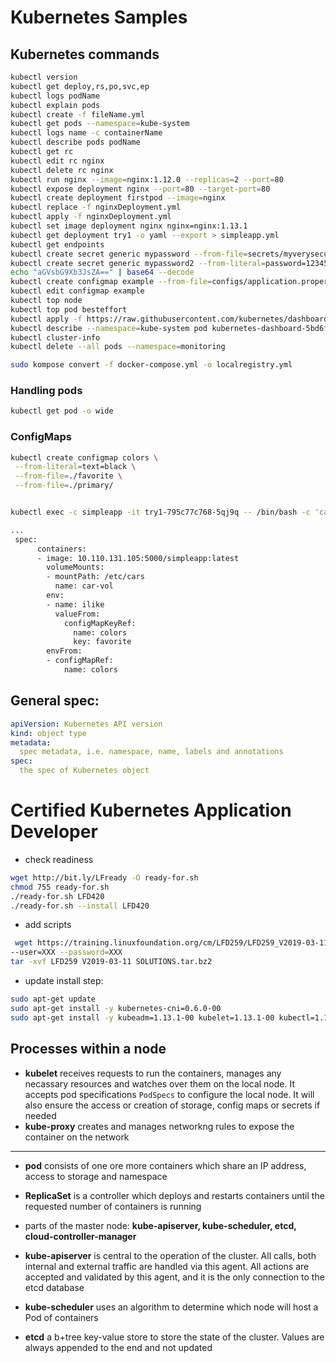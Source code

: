 # Kubernetes Samples

## Kubernetes commands

```bash
kubectl version
kubectl get deploy,rs,po,svc,ep
kubectl logs podName
kubectl explain pods
kubectl create -f fileName.yml
kubectl get pods --namespace=kube-system
kubectl logs name -c containerName
kubectl describe pods podName
kubectl get rc
kubectl edit rc nginx
kubectl delete rc nginx
kubectl run nginx --image=nginx:1.12.0 --replicas=2 --port=80
kubectl expose deployment nginx --port=80 --target-port=80
kubectl create deployment firstpod --image=nginx
kubectl replace -f nginxDeployment.yml
kubectl apply -f nginxDeployment.yml
kubectl set image deployment nginx nginx=nginx:1.13.1
kubectl get deployment try1 -o yaml --export > simpleapp.yml
kubectl get endpoints
kubectl create secret generic mypassword --from-file=secrets/myverysecurepassword.txt
kubectl create secret generic mypassword2 --from-literal=password=123456
echo "aGVsbG9Xb3JsZA==" | base64 --decode
kubectl create configmap example --from-file=configs/application.properties
kubectl edit configmap example
kubectl top node
kubectl top pod besteffort
kubectl apply -f https://raw.githubusercontent.com/kubernetes/dashboard/master/src/deploy/recommended/kubernetes-dashboard.yaml
kubectl describe --namespace=kube-system pod kubernetes-dashboard-5bd6f767c7-mfxs
kubectl cluster-info
kubectl delete --all pods --namespace=monitoring

sudo kompose convert -f docker-compose.yml -o localregistry.yml

```

### Handling pods

```bash
kubectl get pod -o wide

```

### ConfigMaps

```bash
kubectl create configmap colors \
 --from-literal=text=black \
 --from-file=./favorite \
 --from-file=./primary/


kubectl exec -c simpleapp -it try1-795c77c768-5qj9q -- /bin/bash -c 'cat /etc/cars/car.trim'

...
 spec:
      containers:
      - image: 10.110.131.105:5000/simpleapp:latest
        volumeMounts:
        - mountPath: /etc/cars
          name: car-vol
        env:
        - name: ilike
          valueFrom:
            configMapKeyRef:
              name: colors
              key: favorite
        envFrom:
        - configMapRef:
            name: colors


```

## General spec:

```yml
apiVersion: Kubernetes API version
kind: object type
metadata: 
  spec metadata, i.e. namespace, name, labels and annotations
spec: 
  the spec of Kubernetes object

```

# Certified Kubernetes Application Developer

* check readiness

```bash
wget http://bit.ly/LFready -O ready-for.sh
chmod 755 ready-for.sh
./ready-for.sh LFD420
./ready-for.sh --install LFD420
```

* add scripts

```bash
 wget https://training.linuxfoundation.org/cm/LFD259/LFD259_V2019-03-11_SOLUTIONS.tar.bz2 \
--user=XXX --password=XXX
tar -xvf LFD259 V2019-03-11 SOLUTIONS.tar.bz2
```

* update install step:

```bash
sudo apt-get update
sudo apt-get install -y kubernetes-cni=0.6.0-00
sudo apt-get install -y kubeadm=1.13.1-00 kubelet=1.13.1-00 kubectl=1.13.1-00
```

## Processes within a node

* **kubelet** receives requests to run the containers, manages any necassary resources and watches over them on the local node. It accepts pod specifications `PodSpecs` to configure the local node. It will also ensure the access or creation of storage, config maps or secrets if needed
* **kube-proxy** creates and manages networkng rules to expose the container on the network

----

* **pod** consists of one ore more containers which share an IP address, access to storage and namespace
* **ReplicaSet** is a controller which deploys and restarts containers until the requested number of containers is running

* parts of the master node: **kube-apiserver, kube-scheduler, etcd, cloud-controller-manager**

* **kube-apiserver** is central to the operation of the cluster. All calls, both internal and external traffic are handled via this agent. All actions are accepted and validated by this agent, and it is the only connection to the etcd database

* **kube-scheduler** uses an algorithm to determine which node will host a Pod of containers

* **etcd** a b+tree key-value store to store the state of the cluster. Values are always appended to the end and not updated